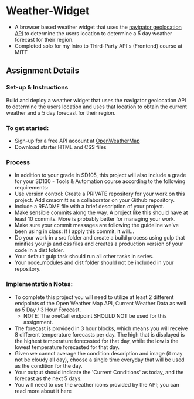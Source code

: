 # Weather-Widget
* A browser based weather widget that uses the [navigator geolocation API](https://developer.mozilla.org/en-US/docs/Web/API/Geolocation_API/Using_the_Geolocation_API) to determine the users location to determine a 5 day weather forecast for their region.
* Completed solo for my Intro to Third-Party API's (Frontend) course at MITT

## Assignment Details
### Set-up & Instructions
Build and deploy a weather widget that uses the navigator geolocation API to determine the users location and uses that location to obtain the current weather and a 5 day forecast for their region.

### To get started:
* Sign-up for a free API account at [OpenWeatherMap](https://openweathermap.org/api)
* Download starter HTML and CSS files

### Process
* In addition to your grade in SD105, this project will also include a grade for your SD130 - Tools & Automation course according to the following requirements:
* Use version control: Create a PRIVATE repository for your work on this project. Add cmacmitt as a collaborator on your Github repository.
* Include a README file with a brief description of your project.
* Make sensible commits along the way. A project like this should have at least 10 commits. More is probably better for managing your work.
* Make sure your commit messages are following the guideline we've been using in class: If I apply this commit, it will...
* Do your work in a src folder and create a build process using gulp that minifies your js and css files and creates a production version of your code in a dist folder.
* Your default gulp task should run all other tasks in series.
* Your node_modules and dist folder should not be included in your repository.

### Implementation Notes:
* To complete this project you will need to utilize at least 2 different endpoints of the Open Weather Map API, Current Weather Data as well as 5 Day / 3 Hour Forecast.
  * NOTE: The oneCall endpoint SHOULD NOT be used for this assignment.
* The forecast is provided in 3 hour blocks, which means you will receive 8 different temperature forecasts per day. The high that is displayed is the highest temperature forecasted for that day, while the low is the lowest temperature forecasted for that day.
* Given we cannot average the condition description and image (it may not be cloudy all day), choose a single time everyday that will be used as the condition for the day.
* Your output should indicate the 'Current Conditions' as today, and the forecast as the next 5 days.
* You will need to use the weather icons provided by the API; you can read more about it here
